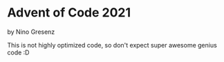 # Advent of Code 2021
by Nino Gresenz

This is not highly optimized code, so don't expect super awesome genius code :D
